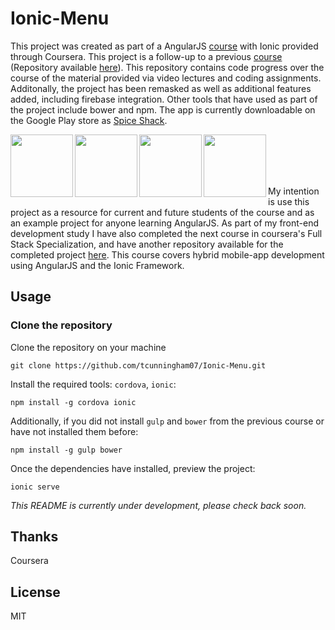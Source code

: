 # Ionic-Menu
This project was created as part of a AngularJS [course](https://www.coursera.org/learn/hybrid-mobile-development) with Ionic
provided through Coursera. This project is a follow-up to a previous [course](https://www.coursera.org/learn/angular-js) (Repository
available [here](https://github.com/tcunningham07/AngularJS-Menu)).
This repository contains code progress over the course of the material provided via video lectures and coding assignments.
Additonally, the project has been remasked as well as additional features added, including firebase integration. Other tools that have
used as part of the project include bower and npm. The app is currently downloadable on the Google Play store as [Spice Shack](https://play.google.com/store/apps/details?id=com.ionicframework.spiceshackionic256949).

<img height="100" align="left" src="http://ionicframework.com/img/ionic-logo-blog.png">

<img height="100" align="left" src="https://s3.amazonaws.com/media-p.slid.es/uploads/hugojosefson/images/86267/angularjs-logo.png">

<img height="100" align="left" src="https://lh4.ggpht.com/Jb4QYgFBbFH7hfyOIzdRFF90Uyyx20W2-TB5lJEkdC9gyc0MQNTuC8n_HEGpCfaUgfw=w300">

<img height="100" align="left" src="https://d1qb2nb5cznatu.cloudfront.net/startups/i/13274-1e708e28fa58694493de9b2f3bf08a11-medium_jpg.jpg?buster=1334550800">

<br/><br/><br/><br/>

My intention is use this project as a resource for current and future students of the course and as an example project for anyone learning
AngularJS. As part of my front-end development study I have also completed the next course in coursera's Full Stack Specialization, and have
another repository available for the completed project [here](https://github.com/tcunningham07/Ionic-Menu). This course covers hybrid
mobile-app development using AngularJS and the Ionic Framework.

## Usage

### Clone the repository

Clone the repository on your machine
```
git clone https://github.com/tcunningham07/Ionic-Menu.git
```

Install the required tools: `cordova`, `ionic`:
```
npm install -g cordova ionic
```

Additionally, if you did not install `gulp` and `bower` from the previous course or have not installed them before:
```
npm install -g gulp bower
```

Once the dependencies have installed, preview the project:
```
ionic serve
```

*This README is currently under development, please check back soon.*

## Thanks
Coursera

## License
MIT
